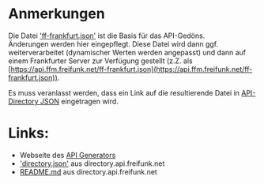Anmerkungen
===========
Die Datei ['ff-frankfurt.json'](ff-frankfurt.json) ist die Basis für das API-Gedöns.  
Änderungen werden hier eingepflegt. Diese Datei wird dann ggf. weiterverarbeitet (dynamischer Werten werden angepasst) und dann auf einem Frankfurter Server zur Verfügung gestellt (z.Z. als [https://api.ffm.freifunk.net/ff-frankfurt.json](https://api.ffm.freifunk.net/ff-frankfurt.json)).

Es muss veranlasst werden, dass ein Link auf die resultierende Datei in [API-Directory JSON](https://github.com/freifunk/directory.api.freifunk.net/blob/master/directory.json) eingetragen wird.

Links:
==
- Webseite des [API Generators](https://freifunk.net/api-generator)
- ['directory.json'](https://github.com/freifunk/directory.api.freifunk.net/blob/master/directory.json) aus directory.api.freifunk.net
- [README.md](https://github.com/freifunk/directory.api.freifunk.net/blob/master/README.md) aus directory.api.freifunk.net

